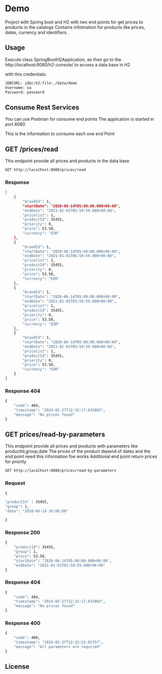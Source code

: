 # Demo

Project with Spring boot and H2 with two end points for get prices to products in the catalogs
Contains infotmation for products like prices, dates, currency and identifiers.

## Usage

Execute class SpringBootH2Application, an then go to the http://localhost:8080/h2-console/ to access a data base in H2

with this credentials:


```bash
JDBCURL: jdbc:h2:file:./data/demo
Username: sa
Password: password
```

## Consume Rest Services

You can use Postman for consume end points
The application is started in port 8080

This is the information to consume each one end Point

## GET /prices/read

This endpoint provide all prices and products in the data base

```bash
GET http://localhost:8080/prices/read
```

### Response

```bash
[
    {
        "brandId": 1,
        "startDate": "2020-06-14T05:00:00.000+00:00",
        "endDate": "2021-01-01T05:59:59.000+00:00",
        "pricelist": 1,
        "productId": 35455,
        "priority": 0,
        "price": 53.50,
        "currency": "EUR"
    },
    {
        "brandId": 1,
        "startDate": "2020-06-14T05:00:00.000+00:00",
        "endDate": "2021-01-01T05:59:59.000+00:00",
        "pricelist": 1,
        "productId": 35455,
        "priority": 0,
        "price": 53.50,
        "currency": "EUR"
    },
    {
        "brandId": 1,
        "startDate": "2020-06-14T05:00:00.000+00:00",
        "endDate": "2021-01-01T05:59:59.000+00:00",
        "pricelist": 1,
        "productId": 35455,
        "priority": 0,
        "price": 53.50,
        "currency": "EUR"
    },
    {
        "brandId": 1,
        "startDate": "2020-06-14T05:00:00.000+00:00",
        "endDate": "2021-01-01T05:59:59.000+00:00",
        "pricelist": 1,
        "productId": 35455,
        "priority": 0,
        "price": 53.50,
        "currency": "EUR"
    }
]

```

### Response 404
```bash
{
    "code": 404,
    "timestamp": "2024-02-27T12:32:17.633803",
    "message": "No prices found"
}
```

## GET prices/read-by-parameters

This endpoint provide all prices and products with parameters like productId,group,date
The prices of the product depend of dates and the end point need this information foe works
Additional end point return prices for priority


```bash
GET http://localhost:8080/prices/read-by-parameters
```

### Request

```bash
{

"productId" : 35455,
"group": 1,
"date": "2020-06-14 16:00:00"

}
```
### Response 200
```bash
{
    "productId": 35455,
    "group": 1,
    "price": 53.50,
    "startDate": "2020-06-14T05:00:00.000+00:00",
    "endDate": "2021-01-01T05:59:59.000+00:00"
}
```

### Response 404
```bash
{
    "code": 404,
    "timestamp": "2024-02-27T12:32:17.633803",
    "message": "No prices found"
}
```

### Response 400
```bash
{
    "code": 400,
    "timestamp": "2024-02-27T12:32:53.85757",
    "message": "All parameters are required"
}
```


## License
